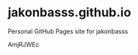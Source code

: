 # jakonbasss.github.io
Personal GitHub Pages site for jakonbasss







































AmjRJWEc
